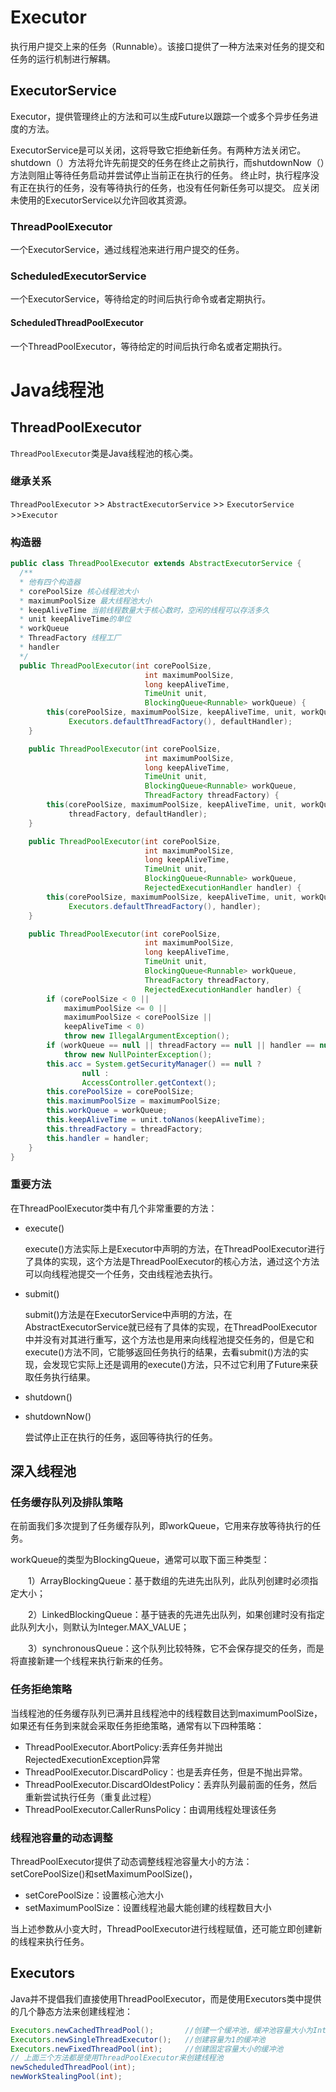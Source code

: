 # Executor

执行用户提交上来的任务（Runnable）。该接口提供了一种方法来对任务的提交和任务的运行机制进行解耦。

## ExecutorService

Executor，提供管理终止的方法和可以生成Future以跟踪一个或多个异步任务进度的方法。

ExecutorService是可以关闭，这将导致它拒绝新任务。有两种方法关闭它。shutdown（）方法将允许先前提交的任务在终止之前执行，而shutdownNow（）方法则阻止等待任务启动并尝试停止当前正在执行的任务。 终止时，执行程序没有正在执行的任务，没有等待执行的任务，也没有任何新任务可以提交。 应关闭未使用的ExecutorService以允许回收其资源。

### ThreadPoolExecutor

一个ExecutorService，通过线程池来进行用户提交的任务。

### ScheduledExecutorService

一个ExecutorService，等待给定的时间后执行命令或者定期执行。

#### ScheduledThreadPoolExecutor

一个ThreadPoolExecutor，等待给定的时间后执行命名或者定期执行。



# Java线程池

## ThreadPoolExecutor

`ThreadPoolExecutor`类是Java线程池的核心类。

### 继承关系

`ThreadPoolExecutor` >> `AbstractExecutorService` >> `ExecutorService` >>`Executor`

### 构造器

```java
public class ThreadPoolExecutor extends AbstractExecutorService {
  /**
  * 他有四个构造器
  * corePoolSize 核心线程池大小
  * maximumPoolSize 最大线程池大小
  * keepAliveTime 当前线程数量大于核心数时，空闲的线程可以存活多久
  * unit keepAliveTime的单位
  * workQueue 
  * ThreadFactory 线程工厂
  * handler
  */
  public ThreadPoolExecutor(int corePoolSize,
                              int maximumPoolSize,
                              long keepAliveTime,
                              TimeUnit unit,
                              BlockingQueue<Runnable> workQueue) {
        this(corePoolSize, maximumPoolSize, keepAliveTime, unit, workQueue,
             Executors.defaultThreadFactory(), defaultHandler);
    }

    public ThreadPoolExecutor(int corePoolSize,
                              int maximumPoolSize,
                              long keepAliveTime,
                              TimeUnit unit,
                              BlockingQueue<Runnable> workQueue,
                              ThreadFactory threadFactory) {
        this(corePoolSize, maximumPoolSize, keepAliveTime, unit, workQueue,
             threadFactory, defaultHandler);
    }

    public ThreadPoolExecutor(int corePoolSize,
                              int maximumPoolSize,
                              long keepAliveTime,
                              TimeUnit unit,
                              BlockingQueue<Runnable> workQueue,
                              RejectedExecutionHandler handler) {
        this(corePoolSize, maximumPoolSize, keepAliveTime, unit, workQueue,
             Executors.defaultThreadFactory(), handler);
    }

    public ThreadPoolExecutor(int corePoolSize,
                              int maximumPoolSize,
                              long keepAliveTime,
                              TimeUnit unit,
                              BlockingQueue<Runnable> workQueue,
                              ThreadFactory threadFactory,
                              RejectedExecutionHandler handler) {
        if (corePoolSize < 0 ||
            maximumPoolSize <= 0 ||
            maximumPoolSize < corePoolSize ||
            keepAliveTime < 0)
            throw new IllegalArgumentException();
        if (workQueue == null || threadFactory == null || handler == null)
            throw new NullPointerException();
        this.acc = System.getSecurityManager() == null ?
                null :
                AccessController.getContext();
        this.corePoolSize = corePoolSize;
        this.maximumPoolSize = maximumPoolSize;
        this.workQueue = workQueue;
        this.keepAliveTime = unit.toNanos(keepAliveTime);
        this.threadFactory = threadFactory;
        this.handler = handler;
    }
}
```

### 重要方法

在ThreadPoolExecutor类中有几个非常重要的方法：

-   execute()

    execute()方法实际上是Executor中声明的方法，在ThreadPoolExecutor进行了具体的实现，这个方法是ThreadPoolExecutor的核心方法，通过这个方法可以向线程池提交一个任务，交由线程池去执行。

-   submit()

    submit()方法是在ExecutorService中声明的方法，在AbstractExecutorService就已经有了具体的实现，在ThreadPoolExecutor中并没有对其进行重写，这个方法也是用来向线程池提交任务的，但是它和execute()方法不同，它能够返回任务执行的结果，去看submit()方法的实现，会发现它实际上还是调用的execute()方法，只不过它利用了Future来获取任务执行结果。

-   shutdown()

-   shutdownNow()

    尝试停止正在执行的任务，返回等待执行的任务。

## 深入线程池

### 任务缓存队列及排队策略

在前面我们多次提到了任务缓存队列，即workQueue，它用来存放等待执行的任务。

workQueue的类型为BlockingQueue<Runnable>，通常可以取下面三种类型：

　　1）ArrayBlockingQueue：基于数组的先进先出队列，此队列创建时必须指定大小；

　　2）LinkedBlockingQueue：基于链表的先进先出队列，如果创建时没有指定此队列大小，则默认为Integer.MAX_VALUE；

　　3）synchronousQueue：这个队列比较特殊，它不会保存提交的任务，而是将直接新建一个线程来执行新来的任务。

### 任务拒绝策略

当线程池的任务缓存队列已满并且线程池中的线程数目达到maximumPoolSize，如果还有任务到来就会采取任务拒绝策略，通常有以下四种策略：

-   ThreadPoolExecutor.AbortPolicy:丢弃任务并抛出RejectedExecutionException异常
-   ThreadPoolExecutor.DiscardPolicy：也是丢弃任务，但是不抛出异常。
-   ThreadPoolExecutor.DiscardOldestPolicy：丢弃队列最前面的任务，然后重新尝试执行任务（重复此过程）
-   ThreadPoolExecutor.CallerRunsPolicy：由调用线程处理该任务

### 线程池容量的动态调整

ThreadPoolExecutor提供了动态调整线程池容量大小的方法：setCorePoolSize()和setMaximumPoolSize()，

-   setCorePoolSize：设置核心池大小
-   setMaximumPoolSize：设置线程池最大能创建的线程数目大小

当上述参数从小变大时，ThreadPoolExecutor进行线程赋值，还可能立即创建新的线程来执行任务。

## Executors

Java并不提倡我们直接使用ThreadPoolExecutor，而是使用Executors类中提供的几个静态方法来创建线程池：

```java
Executors.newCachedThreadPool();       //创建一个缓冲池，缓冲池容量大小为Integer.MAX_VALUE
Executors.newSingleThreadExecutor();   //创建容量为1的缓冲池
Executors.newFixedThreadPool(int);     //创建固定容量大小的缓冲池
// 上面三个方法都是使用ThreadPoolExecutor来创建线程池
newScheduledThreadPool(int);
newWorkStealingPool(int);
```

## 

